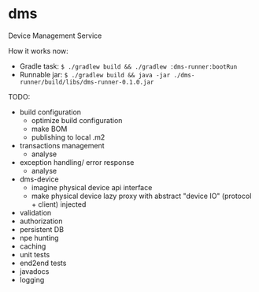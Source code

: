 # dms
Device Management Service

How it works now:
* Gradle task:
`$ ./gradlew build && ./gradlew :dms-runner:bootRun`
* Runnable jar:
`$ ./gradlew build && java -jar ./dms-runner/build/libs/dms-runner-0.1.0.jar`

TODO:
* build configuration
    * optimize build configuration
    * make BOM
    * publishing to local .m2
* transactions management
    * analyse
* exception handling/ error response
    * analyse
* dms-device
    * imagine physical device api interface
    * make physical device lazy proxy with abstract "device IO" (protocol + client) injected
* validation
* authorization
* persistent DB
* npe hunting
* caching
* unit tests
* end2end tests
* javadocs
* logging